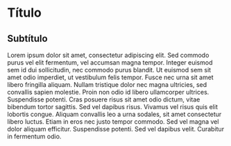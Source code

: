 # Título

## Subtítulo

Lorem ipsum dolor sit amet, consectetur adipiscing elit. Sed commodo purus vel elit fermentum, vel accumsan magna tempor. Integer euismod sem id dui sollicitudin, nec commodo purus blandit. Ut euismod sem sit amet odio imperdiet, ut vestibulum felis tempor. Fusce nec urna sit amet libero fringilla aliquam. Nullam tristique dolor nec magna ultricies, sed convallis sapien molestie. Proin non odio id libero ullamcorper ultrices. Suspendisse potenti. Cras posuere risus sit amet odio dictum, vitae bibendum tortor sagittis. Sed vel dapibus risus. Vivamus vel risus quis elit lobortis congue. Aliquam convallis leo a urna sodales, sit amet consectetur libero luctus. Etiam in eros nec justo tempor commodo. Sed vel magna vel dolor aliquam efficitur. Suspendisse potenti. Sed vel dapibus velit. Curabitur in fermentum odio.